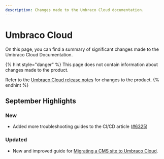 ```yaml
---
description: Changes made to the Umbraco Cloud documentation.
---
```


# Umbraco Cloud

On this page, you can find a summary of significant changes made to the Umbraco Cloud Documentation.

{% hint style="danger" %}
This page does not contain information about changes made to the product.

Refer to the [Umbraco Cloud release notes](https://docs.umbraco.com/umbraco-cloud/release-notes/overview-2024) for changes to the product.
{% endhint %}

## September Highlights

### New

* Added more troubleshooting guides to the CI/CD article ([#6325](https://github.com/umbraco/UmbracoDocs/pull/6325))

### Updated

* New and improved guide for [Migrating a CMS site to Umbraco Cloud](https://docs.umbraco.com/umbraco-cloud/getting-started/migrate-to-umbraco-cloud).
